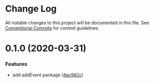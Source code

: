# Change Log

All notable changes to this project will be documented in this file.
See [Conventional Commits](https://conventionalcommits.org) for commit guidelines.

# 0.1.0 (2020-03-31)


### Features

* add addEvent package ([4ac982c](https://github.com/echoLC/utils-monorepo/commit/4ac982c879cf97889e7a4656438d14ab6d9fa55a))
